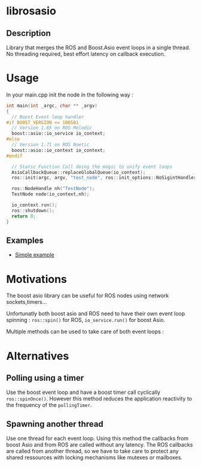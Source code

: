 # librosasio

## Description

Library that merges the ROS and Boost.Asio event loops in a single thread. No threading required, best effort latency on callback execution.


# Usage
In your main.cpp init the node in the following way :

```c++
int main(int _argc, char ** _argv)
{
  // Boost Event loop handler
#if BOOST_VERSION <= 106501
  // Version 1.65 on ROS Melodic
  boost::asio::io_service io_context;
#else
  // Version 1.71 on ROS Noetic
  boost::asio::io_context io_context;
#endif

  // Static Function Call doing the magic to unify event loops
  AsioCallbackQueue::replaceGlobalQueue(io_context);
  ros::init(argc, argv, "test_node", ros::init_options::NoSigintHandler);

  ros::NodeHandle nh("TestNode");
  TestNode node(io_context,nh);

  io_context.run();
  ros::shutdown();
  return 0;
}

```

## Examples
* [Simple example](examples/timers)

# Motivations
The boost asio library can be useful for ROS nodes using network sockets,timers...

Unfortunatly both boost asio and ROS need to have their own event loop spinning : `ros::spin()` for ROS, `io_service.run()` for boost Asio.

Multiple methods can be used to take care of both event loops :

# Alternatives
## Polling using a timer

Use the boost event loop and have a boost timer call cyclically `ros::spinOnce()`.
However this method reduces the application reactivity to the frequency of the `pollingTimer`.

## Spawning another thread

Use one thread for each event loop. Using this method the callbacks from boost Asio and from ROS are called without any latency.
The ROS callbacks are called from another thread, so we have to take care to protect any shared ressources with locking mechanisms like mutexes or mailboxes.

